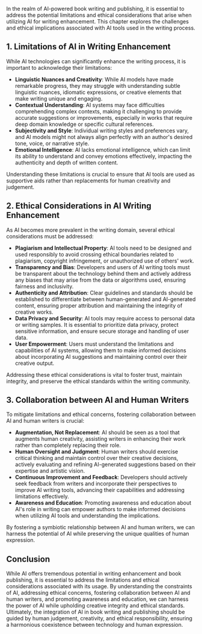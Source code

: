 

In the realm of AI-powered book writing and publishing, it is essential to address the potential limitations and ethical considerations that arise when utilizing AI for writing enhancement. This chapter explores the challenges and ethical implications associated with AI tools used in the writing process.

**1. Limitations of AI in Writing Enhancement**
-----------------------------------------------

While AI technologies can significantly enhance the writing process, it is important to acknowledge their limitations:

* **Linguistic Nuances and Creativity**: While AI models have made remarkable progress, they may struggle with understanding subtle linguistic nuances, idiomatic expressions, or creative elements that make writing unique and engaging.
* **Contextual Understanding**: AI systems may face difficulties comprehending complex contexts, making it challenging to provide accurate suggestions or improvements, especially in works that require deep domain knowledge or specific cultural references.
* **Subjectivity and Style**: Individual writing styles and preferences vary, and AI models might not always align perfectly with an author's desired tone, voice, or narrative style.
* **Emotional Intelligence**: AI lacks emotional intelligence, which can limit its ability to understand and convey emotions effectively, impacting the authenticity and depth of written content.

Understanding these limitations is crucial to ensure that AI tools are used as supportive aids rather than replacements for human creativity and judgement.

**2. Ethical Considerations in AI Writing Enhancement**
-------------------------------------------------------

As AI becomes more prevalent in the writing domain, several ethical considerations must be addressed:

* **Plagiarism and Intellectual Property**: AI tools need to be designed and used responsibly to avoid crossing ethical boundaries related to plagiarism, copyright infringement, or unauthorized use of others' work.
* **Transparency and Bias**: Developers and users of AI writing tools must be transparent about the technology behind them and actively address any biases that may arise from the data or algorithms used, ensuring fairness and inclusivity.
* **Authenticity and Attribution**: Clear guidelines and standards should be established to differentiate between human-generated and AI-generated content, ensuring proper attribution and maintaining the integrity of creative works.
* **Data Privacy and Security**: AI tools may require access to personal data or writing samples. It is essential to prioritize data privacy, protect sensitive information, and ensure secure storage and handling of user data.
* **User Empowerment**: Users must understand the limitations and capabilities of AI systems, allowing them to make informed decisions about incorporating AI suggestions and maintaining control over their creative output.

Addressing these ethical considerations is vital to foster trust, maintain integrity, and preserve the ethical standards within the writing community.

**3. Collaboration between AI and Human Writers**
-------------------------------------------------

To mitigate limitations and ethical concerns, fostering collaboration between AI and human writers is crucial:

* **Augmentation, Not Replacement**: AI should be seen as a tool that augments human creativity, assisting writers in enhancing their work rather than completely replacing their role.
* **Human Oversight and Judgment**: Human writers should exercise critical thinking and maintain control over their creative decisions, actively evaluating and refining AI-generated suggestions based on their expertise and artistic vision.
* **Continuous Improvement and Feedback**: Developers should actively seek feedback from writers and incorporate their perspectives to improve AI writing tools, advancing their capabilities and addressing limitations effectively.
* **Awareness and Education**: Promoting awareness and education about AI's role in writing can empower authors to make informed decisions when utilizing AI tools and understanding the implications.

By fostering a symbiotic relationship between AI and human writers, we can harness the potential of AI while preserving the unique qualities of human expression.

**Conclusion**
--------------

While AI offers tremendous potential in writing enhancement and book publishing, it is essential to address the limitations and ethical considerations associated with its usage. By understanding the constraints of AI, addressing ethical concerns, fostering collaboration between AI and human writers, and promoting awareness and education, we can harness the power of AI while upholding creative integrity and ethical standards. Ultimately, the integration of AI in book writing and publishing should be guided by human judgement, creativity, and ethical responsibility, ensuring a harmonious coexistence between technology and human expression.
